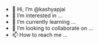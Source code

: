 - 👋 Hi, I’m @kashyapjai
- 👀 I’m interested in ...
- 🌱 I’m currently learning ...
- 💞️ I’m looking to collaborate on ...
- 📫 How to reach me ...

<!---
kashyapjai/kashyapjai is a ✨ special ✨ repository because its `README.md` (this file) appears on your GitHub profile.
You can click the Preview link to take a look at your changes.
--->
